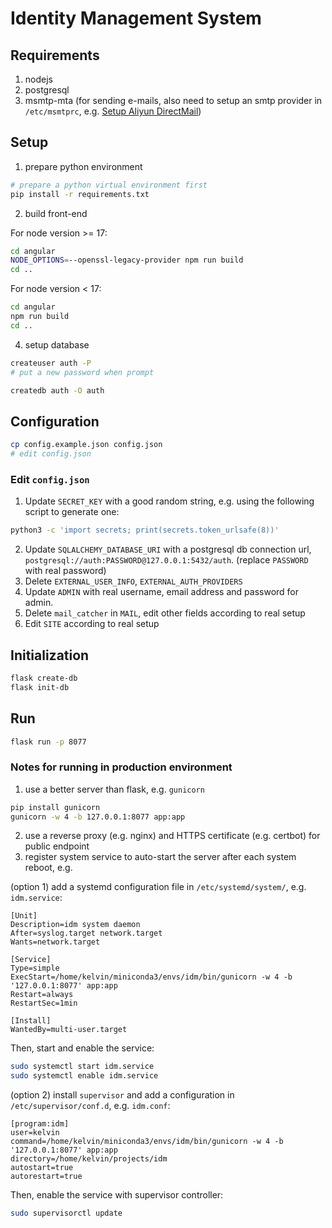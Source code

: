 # Identity Management System

## Requirements

1. nodejs
2. postgresql
3. msmtp-mta (for sending e-mails, also need to setup an smtp provider in `/etc/msmtprc`, e.g. [Setup Aliyun DirectMail](https://gist.github.com/tjumyk/342611a2b2e7c5f12a9ea9d1162c8b26))

## Setup

1. prepare python environment
```bash
# prepare a python virtual environment first
pip install -r requirements.txt
```

2. build front-end

For node version >= 17:
```bash
cd angular
NODE_OPTIONS=--openssl-legacy-provider npm run build
cd ..
```

For node version < 17:
```bash
cd angular
npm run build
cd ..
```

4. setup database
```bash
createuser auth -P
# put a new password when prompt

createdb auth -O auth
```

## Configuration

```bash
cp config.example.json config.json
# edit config.json
```

### Edit `config.json`

1. Update `SECRET_KEY` with a good random string, e.g. using the following script to generate one:
```bash
python3 -c 'import secrets; print(secrets.token_urlsafe(8))'
```

2. Update `SQLALCHEMY_DATABASE_URI` with a postgresql db connection url, `postgresql://auth:PASSWORD@127.0.0.1:5432/auth`. (replace `PASSWORD` with real password)
3. Delete `EXTERNAL_USER_INFO`, `EXTERNAL_AUTH_PROVIDERS`
4. Update `ADMIN` with real username, email address and password for admin.
5. Delete `mail_catcher` in `MAIL`, edit other fields according to real setup
6. Edit `SITE` according to real setup

## Initialization

```bash
flask create-db
flask init-db
```

## Run
```bash
flask run -p 8077
```
### Notes for running in production environment
1. use a better server than flask, e.g. `gunicorn`

```bash
pip install gunicorn
gunicorn -w 4 -b 127.0.0.1:8077 app:app
```
2. use a reverse proxy (e.g. nginx) and HTTPS certificate (e.g. certbot) for public endpoint
3. register system service to auto-start the server after each system reboot, e.g.

(option 1) add a systemd configuration file in `/etc/systemd/system/`, e.g. `idm.service`:
```
[Unit]
Description=idm system daemon
After=syslog.target network.target
Wants=network.target

[Service]
Type=simple
ExecStart=/home/kelvin/miniconda3/envs/idm/bin/gunicorn -w 4 -b '127.0.0.1:8077' app:app
Restart=always
RestartSec=1min

[Install]
WantedBy=multi-user.target
```

Then, start and enable the service:
```bash
sudo systemctl start idm.service
sudo systemctl enable idm.service
```

(option 2) install `supervisor` and add a configuration in `/etc/supervisor/conf.d`, e.g. `idm.conf`:
```
[program:idm]
user=kelvin
command=/home/kelvin/miniconda3/envs/idm/bin/gunicorn -w 4 -b '127.0.0.1:8077' app:app
directory=/home/kelvin/projects/idm
autostart=true
autorestart=true
```

Then, enable the service with supervisor controller:
```bash
sudo supervisorctl update
```
